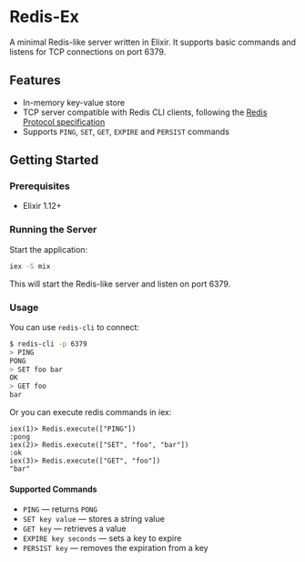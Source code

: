 # Redis-Ex

A minimal Redis-like server written in Elixir. It supports basic commands and listens for TCP connections on port 6379.

## Features

- In-memory key-value store
- TCP server compatible with Redis CLI clients, following the [Redis Protocol specification](https://redis-doc-test.readthedocs.io/en/latest/topics/protocol/)
- Supports `PING`, `SET`, `GET`, `EXPIRE` and `PERSIST` commands

## Getting Started

### Prerequisites

- Elixir 1.12+

### Running the Server

Start the application:

```sh
iex -S mix
```

This will start the Redis-like server and listen on port 6379.

### Usage

You can use `redis-cli` to connect:

```bash
$ redis-cli -p 6379
> PING
PONG
> SET foo bar
OK
> GET foo
bar
```

Or you can execute redis commands in iex:

```iex
iex(1)> Redis.execute(["PING"])
:pong
iex(2)> Redis.execute(["SET", "foo", "bar"])
:ok
iex(3)> Redis.execute(["GET", "foo"])
"bar"
```

#### Supported Commands

- `PING` — returns `PONG`
- `SET key value` — stores a string value
- `GET key` — retrieves a value
- `EXPIRE key seconds` — sets a key to expire
- `PERSIST key` — removes the expiration from a key
